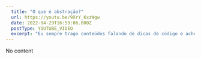 ```yaml
---
  title: "O que é abstração?"
  url: https://youtu.be/9XrY_KxzWgw
  date: 2022-04-29T16:59:06.000Z
  postType: YOUTUBE_VIDEO
  excerpt: "Eu sempre trago conteúdos falando de dicas de código e achei uma boa hora pra falar de algo mais teórico! Vamos falar sobre abstraçao!"
---
```

  
  No content
  